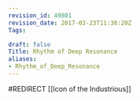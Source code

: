 ```yaml
---
revision_id: 49801
revision_date: 2017-03-23T11:38:20Z
Tags:

draft: false
Title: Rhythm of Deep Resonance
aliases:
- Rhythm_of_Deep_Resonance
---
```

#REDIRECT [[Icon of the Industrious]]